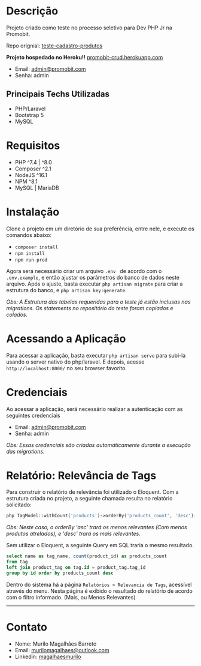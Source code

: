 
# Descrição
Projeto criado como teste no processo seletivo para Dev PHP Jr na Promobit.

Repo orignial: 
[teste-cadastro-produtos](https://github.com/Promobit/teste-cadastro-produtos)

**Projeto hospedado no Heroku!!**
[promobit-crud.herokuapp.com](http://promobit-crud.herokuapp.com/)
- Email: admin@promobit.com
- Senha: admin

## Principais Techs Utilizadas
- PHP/Laravel
- Bootstrap 5
- MySQL

# Requisitos
- PHP \^7.4 | \^8.0
- Composer ^2.1
- NodeJS ^16.1 
- NPM ^8.1
- MySQL | MariaDB 

# Instalação
Clone o projeto em um diretório de sua preferência, entre nele, e execute os comandos abaixo:
- `composer install` 
- `npm install` 
- `npm run prod` 

Agora será necessário criar um arquivo `.env ` de acordo com o `.env.example`, e então ajustar os parâmetros do banco de dados neste arquivo. Após o ajuste, basta executar `php artisan migrate` para criar a estrutura do banco, e `php artisan key:generate`.

*Obs: A Estrutura das tabelas requeridas para o teste já estão inclusas nas migrations. Os statements no repositório do teste foram copiados e colados.*


# Acessando a Aplicação
Para acessar a aplicação, basta executar `php artisan serve` para subi-la usando o server nativo do php/laravel. E depois, acesse `http://localhost:8000/` no seu browser favorito.

# Credenciais
Ao acessar a aplicação, será necessário realizar a autenticação com as seguintes credenciais

- Email: admin@promobit.com
- Senha: admin

*Obs: Essas credenciais são criadas automáticamente durante a execução das migrations.*

# Relatório: Relevância de Tags
Para construir o relatório de relevância foi utilizado o Eloquent. Com a estrutura criada no projeto, a seguinte chamada resulta no relatório solicitado:

```php
php TagModel::withCount('products')->orderBy('products_count', 'desc')->get();
```

*Obs: Neste caso, o orderBy 'asc' trará os menos relevantes (Com menos produtos atrelados), e 'desc' trará os mais relevantes.*

Sem utilizar o Eloquent, a seguinte Query em SQL traria o mesmo resultado.

```SQL
select name as tag_name, count(product_id) as products_count
from tag 
left join product_tag on tag.id = product_tag.tag_id 
group by id order by products_count desc 
```

Dentro do sistema há a página `Relatórios > Relevancia de Tags`, acessível através do menu. Nesta página é exibido o resultado do relatório de acordo com o filtro informado. (Mais, ou Menos Relevantes)

<hr>


# Contato
- Nome: Murilo Magalhães Barreto
- Email: [murilomagalhaes@outlook.com](mailto:murilomagalhaes@outlook.com)
- Linkedin: [magalhaesmurilo](https://linkedin.com/in/magalhaesmurilo)



